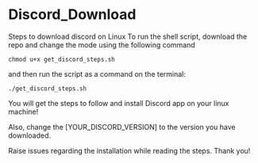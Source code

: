 # Discord_Download
Steps to download discord on Linux
To run the shell script, download the repo and change the mode using the following command

`chmod u+x get_discord_steps.sh`

and then run the script as a command on the terminal: 

`./get_discord_steps.sh`

You will get the steps to follow and install Discord app on your linux machine!

Also, change the [YOUR_DISCORD_VERSION] to the version you have downloaded.

Raise issues regarding the installation while reading the steps. Thank you!
